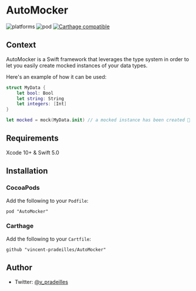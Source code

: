 # AutoMocker

![platforms](https://img.shields.io/badge/platforms-iOS-333333.svg)
![pod](https://img.shields.io/cocoapods/v/AutoMocker)
[![Carthage compatible](https://img.shields.io/badge/Carthage-compatible-4BC51D.svg?style=flat)](https://github.com/Carthage/Carthage)

## Context

AutoMocker is a Swift framework that leverages the type system in order to let you easily create mocked instances of your data types.

Here's an example of how it can be used:

```swift
struct MyData {
    let bool: Bool
    let string: String
    let integers: [Int]
}

let mocked = mock(MyData.init) // a mocked instance has been created 🎉
```

## Requirements

Xcode 10+ & Swift 5.0

## Installation

### CocoaPods

Add the following to your `Podfile`:

`pod "AutoMocker"`

### Carthage

Add the following to your `Cartfile`:

`github "vincent-pradeilles/AutoMocker"`

## Author

* Twitter: [@v_pradeilles](https://twitter.com/v_pradeilles)
